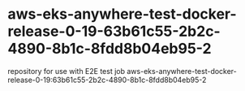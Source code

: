 # aws-eks-anywhere-test-docker-release-0-19-63b61c55-2b2c-4890-8b1c-8fdd8b04eb95-2
repository for use with E2E test job aws-eks-anywhere-test-docker-release-0-19:63b61c55-2b2c-4890-8b1c-8fdd8b04eb95-2
